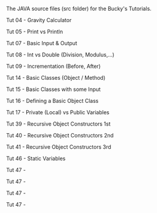 The JAVA source files (src folder) for the Bucky's Tutorials.

Tut 04 - Gravity Calculator

Tut 05 - Print vs Println

Tut 07 - Basic Input & Output

Tut 08 - Int vs Double (Division, Modulus,...)

Tut 09 - Incrementation (Before, After)

Tut 14 - Basic Classes (Object / Method)

Tut 15 - Basic Classes with some Input

Tut 16 - Defining a Basic Object Class

Tut 17 - Private (Local) vs Public Variables

Tut 39 - Recursive Object Constructors 1st

Tut 40 - Recursive Object Constructors 2nd

Tut 41 - Recursive Object Constructors 3rd

Tut 46 - Static Variables

Tut 47 - 

Tut 47 - 

Tut 47 - 

Tut 47 - 

